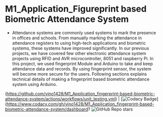 # M1_Application_Figureprint based Biometric Attendance System

* Attendance systems are commonly used systems to mark the presence in offices and schools. From  manually marking the attendance in attendance registers to using high-tech applications and biometric systems, these systems have improved significantly. In our previous projects, we have covered few other electronic attendance system projects using RFID and AVR microcontroller, 8051 and raspberry Pi. In this project, we used fingerprint Module and Arduino to take and keep attendance data and records. By using fingerprint sensor, the system will become more secure for the users. Following sections explains technical details of making a fingerprint based biometric attendance system using Arduino.

(https://github.com/vino1428/M1_Application_fingerprint-based-biometric-attendance-system/actions/workflows/unit_testing.yml) | [![Codacy Badge](https://app.codacy.com/project/badge/Grade/97819b1acaeb4c5fb0b574fc87b92acd)](https://www.codacy.com/gh/vino1428/M1_Application_fingerprint-based-biometric-attendance-system/dashboard?
![GitHub Repo stars](https://img.shields.io/github/stars/vino1428/M1_Application_figureprint-based-biometric-attendance?style=flat-square)


